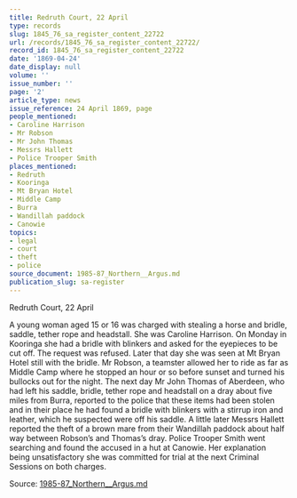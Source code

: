 ```yaml
---
title: Redruth Court, 22 April
type: records
slug: 1845_76_sa_register_content_22722
url: /records/1845_76_sa_register_content_22722/
record_id: 1845_76_sa_register_content_22722
date: '1869-04-24'
date_display: null
volume: ''
issue_number: ''
page: '2'
article_type: news
issue_reference: 24 April 1869, page
people_mentioned:
- Caroline Harrison
- Mr Robson
- Mr John Thomas
- Messrs Hallett
- Police Trooper Smith
places_mentioned:
- Redruth
- Kooringa
- Mt Bryan Hotel
- Middle Camp
- Burra
- Wandillah paddock
- Canowie
topics:
- legal
- court
- theft
- police
source_document: 1985-87_Northern__Argus.md
publication_slug: sa-register
---
```


Redruth Court, 22 April

A young woman aged 15 or 16 was charged with stealing a horse and bridle, saddle, tether rope and headstall.  She was Caroline Harrison.  On Monday in Kooringa she had a bridle with blinkers and asked for the eyepieces to be cut off.  The request was refused.  Later that day she was seen at Mt Bryan Hotel still with the bridle.  Mr Robson, a teamster allowed her to ride as far as Middle Camp where he stopped an hour or so before sunset and turned his bullocks out for the night.  The next day Mr John Thomas of Aberdeen, who had left his saddle, bridle, tether rope and headstall on a dray about five miles from Burra, reported to the police that these items had been stolen and in their place he had found a bridle with blinkers with a stirrup iron and leather, which he suspected were off his saddle.  A little later Messrs Hallett reported the theft of a brown mare from their Wandillah paddock about half way between Robson’s and Thomas’s dray.  Police Trooper Smith went searching and found the accused in a hut at Canowie.  Her explanation being unsatisfactory she was committed for trial at the next Criminal Sessions on both charges.

Source: [1985-87_Northern__Argus.md](/downloads/markdown/1985-87_Northern__Argus.md)
